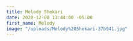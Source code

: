 ```yaml
---
title: Melody Shekari
date: 2020-12-08 13:44:00 -05:00
first_name: Melody
image: "/uploads/Melody%20Shekari-37b941.jpg"
---
```


